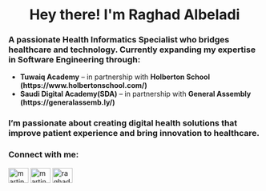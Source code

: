 <h1 align="center">Hey there! I'm Raghad Albeladi</h1>

<h3 align="left">
A passionate <b>Health Informatics Specialist</b> who bridges healthcare and technology.  
Currently expanding my expertise in <b>Software Engineering</b> through:
</h3>

<ul>
  <li> <b>Tuwaiq Academy</b> – in partnership with <b>Holberton School (https://www.holbertonschool.com/)</b></li> 
  <li> <b>Saudi Digital Academy(SDA)</b> – in partnership with <b>General Assembly (https://generalassemb.ly/)</b></li>
</ul>

<h3 align="left">
I’m passionate about creating digital health solutions that improve patient experience and bring innovation to healthcare. 
</h3>



<h3 align="left">Connect with me:</h3>
<p align="left">
<a href="https://twitter.com/Raghad_Albeladi" target="blank"><img align="center" src="https://raw.githubusercontent.com/rahuldkjain/github-profile-readme-generator/master/src/images/icons/Social/twitter.svg" alt="martinezmbithi" height="30" width="40" /></a>
<a href="https://linkedin.com/in/raghad-albeladi" target="blank"><img align="center" src="https://raw.githubusercontent.com/rahuldkjain/github-profile-readme-generator/master/src/images/icons/Social/linked-in-alt.svg" alt="martin-mbithi-6626b617a" height="30" width="40" /></a>
<a href="mailto:raghad.z.albeladi@outlook.com" target="blank">
  <img align="center" src="https://img.icons8.com/fluency/48/000000/apple-mail.png" alt="raghad email" height="30" width="40" />
</a>
</a>

</p>

